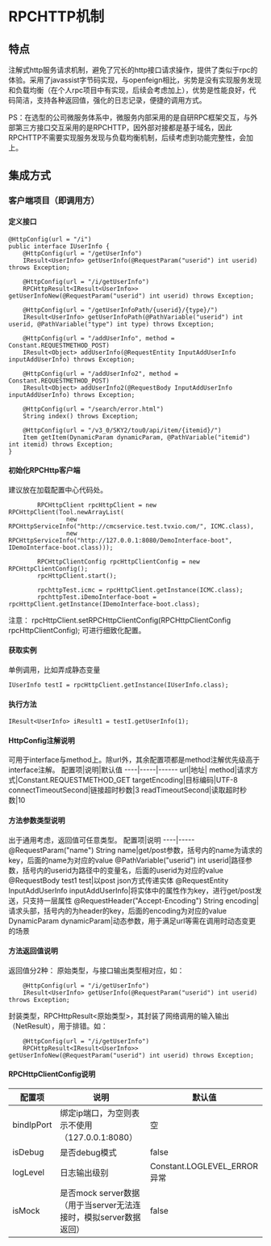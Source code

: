 # RPCHTTP机制

## 特点
注解式http服务请求机制，避免了冗长的http接口请求操作，提供了类似于rpc的体验。采用了javassist字节码实现，与openfeign相比，劣势是没有实现服务发现和负载均衡（在个人rpc项目中有实现，后续会考虑加上），优势是性能良好，代码简洁，支持各种返回值，强化的日志记录，便捷的调用方式。 

PS：在选型的公司微服务体系中，微服务内部采用的是自研RPC框架交互，与外部第三方接口交互采用的是RPCHTTP，因外部对接都是基于域名，因此RPCHTTP不需要实现服务发现与负载均衡机制，后续考虑到功能完整性，会加上。

## 集成方式

### 客户端项目（即调用方）

#### 定义接口
```
@HttpConfig(url = "/i")
public interface IUserInfo {
	@HttpConfig(url = "/getUserInfo")
	IResult<UserInfo> getUserInfo(@RequestParam("userid") int userid) throws Exception;

	@HttpConfig(url = "/i/getUserInfo")
	RPCHttpResult<IResult<UserInfo>> getUserInfoNew(@RequestParam("userid") int userid) throws Exception;

	@HttpConfig(url = "/getUserInfoPath/{userid}/{type}/")
	IResult<UserInfo> getUserInfoPath(@PathVariable("userid") int userid, @PathVariable("type") int type) throws Exception;

	@HttpConfig(url = "/addUserInfo", method = Constant.REQUESTMETHOD_POST)
	IResult<Object> addUserInfo(@RequestEntity InputAddUserInfo inputAddUserInfo) throws Exception;

	@HttpConfig(url = "/addUserInfo2", method = Constant.REQUESTMETHOD_POST)
	IResult<Object> addUserInfo2(@RequestBody InputAddUserInfo inputAddUserInfo) throws Exception;

	@HttpConfig(url = "/search/error.html")
	String index() throws Exception;

	@HttpConfig(url = "/v3_0/SKY2/tou0/api/item/{itemid}/")
	Item getItem(DynamicParam dynamicParam, @PathVariable("itemid") int itemid) throws Exception;
}
```

#### 初始化RPCHttp客户端
建议放在加载配置中心代码处。
```
		RPCHttpClient rpcHttpClient = new RPCHttpClient(Tool.newArrayList(
				new RPCHttpServiceInfo("http://cmcservice.test.tvxio.com/", ICMC.class),
				new RPCHttpServiceInfo("http://127.0.0.1:8080/DemoInterface-boot", IDemoInterface-boot.class)));

		RPCHttpClientConfig rpcHttpClientConfig = new RPCHttpClientConfig();
		rpcHttpClient.start();

		rpchttpTest.icmc = rpcHttpClient.getInstance(ICMC.class);
		rpchttpTest.iDemoInterface-boot = rpcHttpClient.getInstance(IDemoInterface-boot.class);
```

注意：
rpcHttpClient.setRPCHttpClientConfig(RPCHttpClientConfig rpcHttpClientConfig);
可进行细致化配置。

#### 获取实例
单例调用，比如弄成静态变量
```
IUserInfo testI = rpcHttpClient.getInstance(IUserInfo.class);
```

#### 执行方法
```
IResult<UserInfo> iResult1 = testI.getUserInfo(1);
```

#### HttpConfig注解说明
可用于interface与method上。除url外，其余配置项都是method注解优先级高于interface注解。
配置项|说明|默认值
----|-----|------
url|地址|	
method|请求方式|Constant.REQUESTMETHOD_GET
targetEncoding|目标编码|UTF-8
connectTimeoutSecond|链接超时秒数|3
readTimeoutSecond|读取超时秒数|10

#### 方法参数类型说明
出于通用考虑，返回值可任意类型。
配置项|说明
----|-----
@RequestParam("name") String name|get/post参数，括号内的name为请求的key，后面的name为对应的value
@PathVariable("userid") int userid|路径参数，括号内的userid为路径中的变量名，后面的userid为对应的value
@RequestBody test1 test|以post json方式传递实体
@RequestEntity InputAddUserInfo inputAddUserInfo|将实体中的属性作为key，进行get/post发送，只支持一层属性
@RequestHeader("Accept-Encoding") String encoding|请求头部，括号内的为header的key，后面的encoding为对应的value
DynamicParam dynamicParam|动态参数，用于满足url等需在调用时动态变更的场景

#### 方法返回值说明
返回值分2种：
原始类型，与接口输出类型相对应，如：
```
	@HttpConfig(url = "/i/getUserInfo")
	IResult<UserInfo> getUserInfo(@RequestParam("userid") int userid) throws Exception;
```
封装类型，RPCHttpResult<原始类型>，其封装了网络调用的输入输出（NetResult），用于排错。如：
```
	@HttpConfig(url = "/i/getUserInfo")
	RPCHttpResult<IResult<UserInfo>> getUserInfoNew(@RequestParam("userid") int userid) throws Exception;
```

#### RPCHttpClientConfig说明
配置项|说明|默认值
----|-----|----
bindIpPort|绑定ip端口，为空则表示不使用（127.0.0.1:8080）|空
isDebug|是否debug模式|false
logLevel|日志输出级别|Constant.LOGLEVEL_ERROR 异常
isMock|是否mock server数据（用于当server无法连接时，模拟server数据返回）|false
